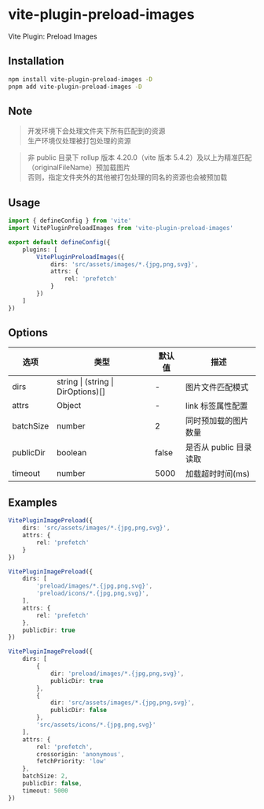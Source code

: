 # vite-plugin-preload-images

Vite Plugin: Preload Images

## Installation

```bash
npm install vite-plugin-preload-images -D
pnpm add vite-plugin-preload-images -D
```

## Note

> 开发环境下会处理文件夹下所有匹配到的资源\
> 生产环境仅处理被打包处理的资源

> 非 public 目录下 rollup 版本 4.20.0（vite 版本 5.4.2）及以上为精准匹配（originalFileName）预加载图片\
> 否则，指定文件夹外的其他被打包处理的同名的资源也会被预加载

## Usage

```typescript
import { defineConfig } from 'vite'
import VitePluginPreloadImages from 'vite-plugin-preload-images'

export default defineConfig({
    plugins: [
        VitePluginPreloadImages({
            dirs: 'src/assets/images/*.{jpg,png,svg}',
            attrs: {
                rel: 'prefetch'
            }
        })
    ]
})
```

## Options

| 选项 | 类型 | 默认值 | 描述 |
|------|------|--------|------|
| dirs | string \| (string \| DirOptions)[] | - | 图片文件匹配模式 |
| attrs | Object | - | link 标签属性配置 |
| batchSize | number | 2 | 同时预加载的图片数量 |
| publicDir | boolean | false | 是否从 public 目录读取 |
| timeout | number | 5000 | 加载超时时间(ms) |

## Examples

```typescript
VitePluginImagePreload({
    dirs: 'src/assets/images/*.{jpg,png,svg}',
    attrs: {
        rel: 'prefetch'
    }
})
```

```typescript
VitePluginImagePreload({
    dirs: [
        'preload/images/*.{jpg,png,svg}',
        'preload/icons/*.{jpg,png,svg}',
    ],
    attrs: {
        rel: 'prefetch'
    },
    publicDir: true
})
```

```typescript
VitePluginImagePreload({
    dirs: [
        {
            dir: 'preload/images/*.{jpg,png,svg}',
            publicDir: true
        },
        {
            dir: 'src/assets/images/*.{jpg,png,svg}',
            publicDir: false
        },
        'src/assets/icons/*.{jpg,png,svg}'
    ],
    attrs: {
        rel: 'prefetch',
        crossorigin: 'anonymous',
        fetchPriority: 'low'
    },
    batchSize: 2,
    publicDir: false,
    timeout: 5000
})
```
